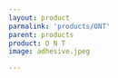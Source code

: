 ```yaml
---
layout: product
parmalink: 'products/ONT'
parent: products
product: O N T 
image: adhesive.jpeg

---
```


